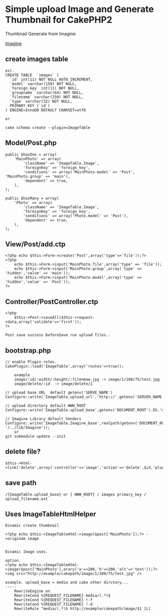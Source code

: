 Simple upload Image and Generate Thumbnail for CakePHP2
=======================================================

Thumbnail Generate from Imagine

[Imagine](https://github.com/avalanche123/Imagine)


create images table
-----
	ex).
	CREATE TABLE  `images` (
	  `id` int(11) NOT NULL AUTO_INCREMENT,
	  `model` varchar(150) NOT NULL,
	  `foreign_key` int(11) NOT NULL,
	  `groupname` varchar(64) NOT NULL,
	  `filename` varchar(150) NOT NULL,
	  `type` varchar(32) NOT NULL,
	  PRIMARY KEY (`id`)
	) ENGINE=InnoDB DEFAULT CHARSET=utf8

	or

	cake schema create --plugin=ImageTable


Model/Post.php
-----
	public $hasOne = array(
		'MainPhoto' => array(
			'className' => 'ImageTable.Image',
			'foreignKey' => 'foreign_key',
			'conditions' => array('MainPhoto.model' => 'Post', 'MainPhoto.group' => 'main'),
			'dependent' => true,
		),
	);

	public $hasMany = array(
		'Photo' => array(
			'className' => 'ImageTable.Image',
			'foreignKey' => 'foreign_key',
			'conditions' => array('Photo.model' => 'Post'),
			'dependent' => true,
		),
	);

View/Post/add.ctp
-----
	<?php echo $this->Form->create('Post',array('type'=>'file'));?>
	<?php
		echo $this->Form->input('MainPhoto.file',array('type' => 'file'));
		echo $this->Form->input('MainPhoto.group',array('type' => 'hidden','value' => 'main'));
		echo $this->Form->input('MainPhoto.model',array('type' => 'hidden','value' => 'Post'));
	?>


Controller/PostController.ctp
-----
	<?php
		$this->Post->saveAll($this->request->data,array('validate'=>'first'));
	?>

	Post save success beforeSave run upload files..
	


bootstrap.php
-----
	
	// enable Plugin rotes.
	CakePlugin::load('ImageTable',array('routes'=>true));

		example
		image/:id/:width/:height/:filenmae.jpg -> image/1/100/75/test.jpg
		image/delete/:id  -> image/delete/1

	// upload base URL  default getenv('SERVE_NAME')
	Configure::write('ImageTable.upload_url','http://'.getenv('SERVER_NAME').DS.'media');

	// upload directory default WWW_ROOT
	Configure::write('ImageTable.upload_base',getenv('DOCUMENT_ROOT').DS.'media');

	// Imagine Library default Vendors
	Configure::write('ImageTable.Imagine_base',realpath(getenv('DOCUMENT_ROOT'). '/../lib/Imagine'));
		or
	git submodule update --init


delete file?
-----
	
	$this->Html->link('delete',array('controller'=>'image','action'=>'delete',$id,'plugin'=>'ImageTable'));
	

save path
-----
	/{ImageTable.upload_base} or { WWW_ROOT} / images primary_key / upload_filename.ext


Uses ImageTableHtmlHelper
-----
	
	Dinamic create thumbnail

	<?php echo $this->ImageTableHtml->image($post['MainPhoto']);?> ->originam image
	

	Dinamic Image uses.

	option.
	<?php echo $this->ImageTableHtml->image($post['MainPhoto'],arary('w'=>200,'h'=>200,'alt'=>'test'));?>
	<img src="http://example/cakepath/image/1/100/75/test.jpg" />

	example. upload_base = media and cake other dirctory...
	-----
		RewriteEngine on
		RewriteCond %{REQUEST_FILENAME} media/(.*)$
		RewriteCond %{REQUEST_FILENAME} !-f
		RewriteCond %{REQUEST_FILENAME} !-d
		RewriteRule ^media/(.*)$ http://example/cakepath/image/$1 [L]


